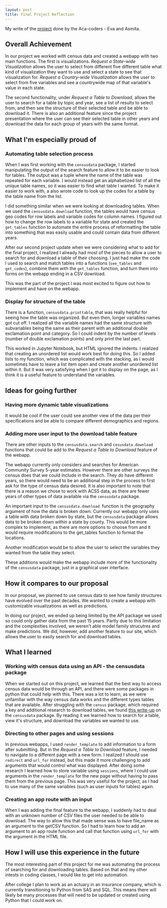 ```yaml
---
layout: post
title: Final Project Reflection
---
```


My write of the [project](https://github.com/asmit-a/pic-16b-project) done by the Aca-coders - Eva and Asmita.

## Overall Achievement

In our project we worked with census data and created a webapp with two main functions. The first is visualizations. *Request a State-wide Visualization* allows the user to select from different five different table what kind of visualization they want to use and select a state to see that visualization for. *Request a Country-wide Visualization* allows the user to select from five variables and see a countrywide map of that variable's value in each state.

The second functionality, under *Request a Table to Download*, allows the user to search for a table by topic and year, see a list of results to select from, and then see the structure of their selected table and be able to download it. There is also an additional feature since the project presentation where the user can see their selected table in other years and download the data for each group of years with the same format.


## What I'm especially proud of

### Automating table selection process
When I was first working with the `censusdata` package, I started manipulating the output of the search feature to allow it to be easier to look for tables. The output was a tuple where the name of the table was repeated for each variable. I would instead get an alphabetized list of all the unique table names, so it was easier to find what table I wanted. To make it easier to work with, a also wrote code to look up the codes for a table by the table name from the list.

I did something similar when we were looking at downloading tables. When we used the `censusdata.download` function, the tables would have census geo codes for row labels and variable codes for column names. I figured out how to change the row labels to a variable for state and created the `get_tables` function to automate the entire process of reformatting the table into something that was easily usable and could contain data from different years.

After our second project update when we were considering what to add for the final project, I realized I already had most of the pieces to allow a user to search for and download a table of their choosing. I just had make the code I used to search and match tables into a functions (`see_tables` and `get_codes`), combine them with the `get_tables` function, and turn them into forms on the webapp ending in a CSV download.

This was the part of the project I was most excited to figure out how to implement and have on the webapp.

### Display for structure of the table
There is a function, `censusdata.printtable`, that was really helpful for seeing how the table was organized. But even then, longer variables names got cut off. I realized all the variable names had the same structure with subvariables being the same as their parent with an additional double exclamation point and category. So I could indent by the number of levels (number of double exclamation points) and only print the last part. 

This worked in Jupyter Notebook, but HTML ignored the indents. I realized that creating an unordered list would work best for doing this. So I added lists to my function, which was complicated with the stacking, as I would sometimes have to leave a list item open and create another unordered list within it. But it was very satisfying when I got it to display on the page, as I think it is a useful feature to understand the variables.

## Ideas for going further

### Having more dynamic table visualizations

It would be cool if the user could see another view of the data per their specifications and be able to compare different demographics and regions.

### Adding more user input to the download table feature
There are other inputs to the `censusdata.search` and `cesusdata.download` functions that could be add to the *Request a Table to Download* feature of the webapp.

The webapp currently only considers and searches for American Community Survey 5-year estimates. However there are other surveys the census does that we could include in the search. They do have different years, so there would need to be an additional step in the process to first ask for the type of census data desired. It is also important to note that there is a reason we chose to work with ACS5 data, as there are fewer years of other types of data available via the `censusdata` package.

An important input to the `censusdata.download `function is the geography argument of how the data is broken down. Currently our webapp only uses a table with data broken down by state, but the `censusdata` package allows data to be broken down within a state by county. This would be more complex to implement, as there are more options to choose from and it would require modifications to the get_tables function to format the locations.

Another modification would be to allow the user to select the variables they wanted from the table they select.

These additions would make the webapp include more of the functionality of the `censusdata` package, just in a graphical user interface. 

## How it compares to our proposal

In our proposal, we planned to use census data to see how family structures have evolved over the past decades. We wanted to create a webapp with customizable visualizations as well as predictions. 

In doing our project, we ended up being limited by the API package we used so could only gather data from the past 15 years. Partly due to this limitation and the complexities involved, we weren't able model family strucutres and make predictions. We did, however, add another feature to our site, which allows the user to easily search for and download tables.

## What I learned

### Working with census data using an API - the censusdata package
When we started out on this project, we learned that the best way to access census data would be through an API, and there were some packages in python that could help with this. There was a lot to learn, as we were unfamiliar with the way census data works and the different types tables that are available. After struggling with the `census` package, which required a key and additional research to download tables, we found [this write-up](https://towardsdatascience.com/accessing-census-data-with-python-3e2f2b56e20d) on the `censusdata` package. By reading it we learned how to search for a table, view it's structure, and download the variables we wanted to use.

### Directing to other pages and using sessions
In previous webapps, I used `render_template` to add information to a form after submitting. But in the *Request a Table to Download* feature, I needed to navigate to a different page with a new form. I realized I should use `redirect` and `url_for` instead, but this made it more challenging to add arguments that would control what was displayed. After doing some research I learned how to store variable using `sessions`, where I could use arguments in the `render_template` for the new page without having to pass them from the previous page. This was very useful for the project, as I had to use many of the same variables (such as user inputs for tables) again.

### Creating an app route with an input
When I was adding the final feature to the webapp, I suddenly had to deal with an unknown number of CSV files the user needed to be able to download. The way to allow this that made sense was to have file_name as an argument to the getCSV function. So I had to learn how to add an argument to an app route function and call that function using `url_for` with the argument in the HTML file.

## How I will use this experience in the future
The most interesting part of this project for me was automating the process of searching for and downloading tables. Based on that and my other intests in coding classes, I would like to get into automation. 

After college I plan to work as an actuary in an insurance company, which is currently transitioning to Python from SAS and SQL. This means there will likely be many processes that will need to be updated or created using Python that I could work on.

